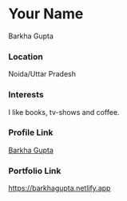 # Your Name
Barkha Gupta

### Location
Noida/Uttar Pradesh

### Interests
I like books, tv-shows and coffee.

### Profile Link
[Barkha Gupta](https://github.com/barkha-gupta)

### Portfolio Link
https://barkhagupta.netlify.app
